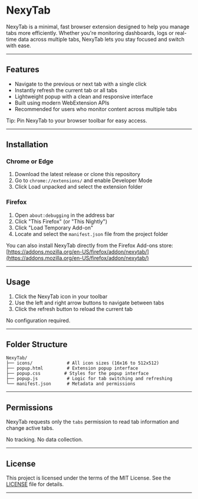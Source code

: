 # NexyTab

NexyTab is a minimal, fast browser extension designed to help you manage tabs more efficiently. Whether you're monitoring dashboards, logs or real-time data across multiple tabs, NexyTab lets you stay focused and switch with ease.

---

## Features

- Navigate to the previous or next tab with a single click  
- Instantly refresh the current tab or all tabs
- Lightweight popup with a clean and responsive interface  
- Built using modern WebExtension APIs  
- Recommended for users who monitor content across multiple tabs

Tip: Pin NexyTab to your browser toolbar for easy access.

---

## Installation

### Chrome or Edge

1. Download the latest release or clone this repository  
2. Go to `chrome://extensions/` and enable Developer Mode  
3. Click Load unpacked and select the extension folder

### Firefox

1. Open `about:debugging` in the address bar  
2. Click "This Firefox" (or "This Nightly")  
3. Click "Load Temporary Add-on"  
4. Locate and select the `manifest.json` file from the project folder

You can also install NexyTab directly from the Firefox Add-ons store:  
[https://addons.mozilla.org/en-US/firefox/addon/nexytab/](https://addons.mozilla.org/en-US/firefox/addon/nexytab/)

---

## Usage

1. Click the NexyTab icon in your toolbar  
2. Use the left and right arrow buttons to navigate between tabs  
3. Click the refresh button to reload the current tab

No configuration required.

---

## Folder Structure

```
NexyTab/
├── icons/             # All icon sizes (16x16 to 512x512)
├── popup.html         # Extension popup interface
├── popup.css         # Styles for the popup interface
├── popup.js           # Logic for tab switching and refreshing
└── manifest.json      # Metadata and permissions
```

---

## Permissions

NexyTab requests only the `tabs` permission to read tab information and change active tabs.

No tracking. No data collection.

---

## License

This project is licensed under the terms of the MIT License. See the [LICENSE](LICENSE) file for details.

---

